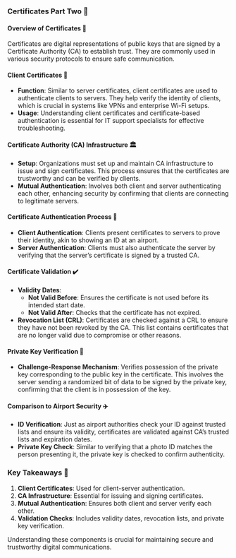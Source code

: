 ### Certificates Part Two 🔐

#### **Overview of Certificates** 📜

Certificates are digital representations of public keys that are signed by a Certificate Authority (CA) to establish trust. They are commonly used in various security protocols to ensure safe communication. 

#### **Client Certificates** 🧾

- **Function**: Similar to server certificates, client certificates are used to authenticate clients to servers. They help verify the identity of clients, which is crucial in systems like VPNs and enterprise Wi-Fi setups.
- **Usage**: Understanding client certificates and certificate-based authentication is essential for IT support specialists for effective troubleshooting.

#### **Certificate Authority (CA) Infrastructure** 🏛️

- **Setup**: Organizations must set up and maintain CA infrastructure to issue and sign certificates. This process ensures that the certificates are trustworthy and can be verified by clients.
- **Mutual Authentication**: Involves both client and server authenticating each other, enhancing security by confirming that clients are connecting to legitimate servers.

#### **Certificate Authentication Process** 🛂

- **Client Authentication**: Clients present certificates to servers to prove their identity, akin to showing an ID at an airport.
- **Server Authentication**: Clients must also authenticate the server by verifying that the server’s certificate is signed by a trusted CA.

#### **Certificate Validation** ✔️

- **Validity Dates**:
  - **Not Valid Before**: Ensures the certificate is not used before its intended start date.
  - **Not Valid After**: Checks that the certificate has not expired.
- **Revocation List (CRL)**: Certificates are checked against a CRL to ensure they have not been revoked by the CA. This list contains certificates that are no longer valid due to compromise or other reasons.

#### **Private Key Verification** 🔑

- **Challenge-Response Mechanism**: Verifies possession of the private key corresponding to the public key in the certificate. This involves the server sending a randomized bit of data to be signed by the private key, confirming that the client is in possession of the key.

#### **Comparison to Airport Security** ✈️

- **ID Verification**: Just as airport authorities check your ID against trusted lists and ensure its validity, certificates are validated against CA’s trusted lists and expiration dates.
- **Private Key Check**: Similar to verifying that a photo ID matches the person presenting it, the private key is checked to confirm authenticity.

### **Key Takeaways** 📌

1. **Client Certificates**: Used for client-server authentication.
2. **CA Infrastructure**: Essential for issuing and signing certificates.
3. **Mutual Authentication**: Ensures both client and server verify each other.
4. **Validation Checks**: Includes validity dates, revocation lists, and private key verification.

Understanding these components is crucial for maintaining secure and trustworthy digital communications.